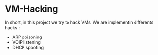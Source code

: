 # VM-Hacking

In short, in this project we try to hack VMs. 
We are implementin differents hacks : 
- ARP poisoning
- VOIP listening
- DHCP spoofing